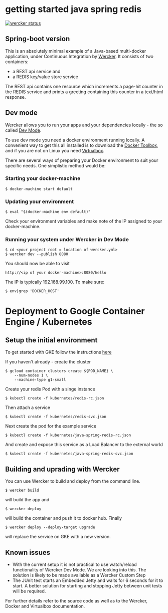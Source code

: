 # getting started java spring redis


[![wercker status](https://app.wercker.com/status/bd30bf8bc30b7fc37997c106f1504538/m "wercker status")](https://app.wercker.com/project/bykey/bd30bf8bc30b7fc37997c106f1504538)

## Spring-boot version
             
This is an absolutely minimal example of a Java-based multi-docker application, under Continuous Integration by
[Wercker](http://wercker.com/). It consists of two containers:    

- a REST api service and 
- a REDIS key/value store service 

The REST api contains one resource which increments a page-hit counter in the REDIS service and prints a greeting 
containing this counter in a text/html response.

## Dev mode

Wercker allows you to run your apps and your dependencies locally - the so called [Dev Mode](http://blog.wercker.com/2015/05/15/Introducing-local-development.html).

To use dev mode you need a docker environment running locally. A convenient way to get this all installed is to download
the [Docker Toolbox](https://www.docker.com/docker-toolbox), and if you are not on Linux you need [Virtualbox](https://www.virtualbox.org/). 

There are several ways of preparing your Docker environment to suit your specific needs. One simplistic method would be:

### Starting your docker-machine

    $ docker-machine start default
                                
### Updating your environment

    $ eval "$(docker-machine env default)"
    
Check your environment variables and make note of the IP assigned to your docker-machine.

### Running your system under Wercker in Dev Mode

    $ cd <your project root = location of wercker.yml>
    $ wercker dev --publish 8080
    
 You should now be able to visit
 
    http://<ip of your docker-machine>:8080/hello
    
The IP is typically 192.168.99.100. To make sure:
    
    $ env|grep 'DOCKER_HOST'
    
# Deployment to Google Container Engine / Kubernetes

## Setup the initial environment

To get started with GKE follow the instructions [here](https://cloud.google.com/container-engine/docs/before-you-begin) 

If you haven't already - create the cluster      

    $ gcloud container clusters create ${POD_NAME} \             
        --num-nodes 1 \             
        --machine-type g1-small    
   
Create your redis Pod with a singe instance
    
    $ kubectl create -f kubernetes/redis-rc.json         
    
Then attach a service              
    
    $ kubectl create -f kubernetes/redis-svc.json

Next create the pod for the example service

    $ kubectl create -f kubernetes/java-spring-redis-rc.json
    
And create and expose this service as a Load Balancer to the external world

    $ kubectl create -f kubernetes/java-spring-redis-svc.json  
    
## Building and uprading with Wercker

You can use Wercker to build and deploy from the command line. 

    $ wercker build
    
will build the app and

    $ wercker deploy
    
will build the container and push it to docker hub. Finally

    $ wercker deploy --deploy-target upgrade
    
will replace the service on GKE with a new version.

## Known issues

* With the current setup it is not practical to use watch/reload functionality of Wercker Dev Mode. We are looking into this. The solution is likely to be made available as a Wercker Custom Step
* The JUnit test starts an Embedded Jetty and waits for 6 seconds for it to start. A better solution for starting and stopping Jetty between unit tests will be required.
                                                          
For further details refer to the source code as well as to the Wercker, Docker and Virtualbox documentation.
    









